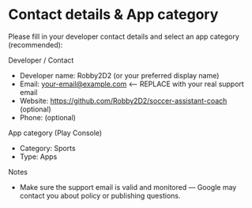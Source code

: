 Contact details & App category
==============================

Please fill in your developer contact details and select an app category (recommended):

Developer / Contact
- Developer name: Robby2D2 (or your preferred display name)
- Email: your-email@example.com  <-- REPLACE with your real support email
- Website: https://github.com/Robby2D2/soccer-assistant-coach  (optional)
- Phone: (optional)

App category (Play Console)
- Category: Sports
- Type: Apps

Notes
- Make sure the support email is valid and monitored — Google may contact you about policy or publishing questions.
